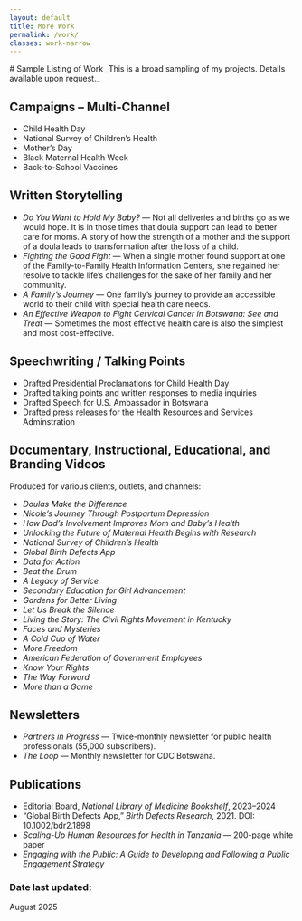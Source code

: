 ```yaml
---
layout: default
title: More Work
permalink: /work/
classes: work-narrow
---
```

<style>
/* Only affects this page because of the .work-narrow class */
.work-narrow .page__content {
  max-width: 60rem;   /* about 960px on large screens */
  margin: 0 auto;     /* keeps it centered */
  padding: 0 2rem;    /* restores side breathing room */
  line-height: 1.6;   /* improves readability */
}

/* optional tweaks for lists & headings */
.work-narrow .page__content h1, 
.work-narrow .page__content h2 { margin: 1.25rem 0 .5rem; }
.work-narrow .page__content p { margin: 0 0 1rem; }
.work-narrow .page__content ul { margin: .25rem 0 1rem; padding-left: 1.5rem; }
.work-narrow .page__content li + li { margin-top: .35rem; }
</style>

<section id="work" markdown="1">
# Sample Listing of Work
_This is a broad sampling of my projects. Details available upon request._

## Campaigns – Multi-Channel
- Child Health Day
- National Survey of Children’s Health
- Mother’s Day
- Black Maternal Health Week
- Back-to-School Vaccines

## Written Storytelling
- _Do You Want to Hold My Baby?_ — Not all deliveries and births go as we would hope. It is in those times that doula support can lead to better care for moms. A story of how the strength of a mother and the support of a doula leads to transformation after the loss of a child.
- _Fighting the Good Fight_ — When a single mother found support at one of the Family-to-Family Health Information Centers, she regained her resolve to tackle life’s challenges for the sake of her family and her community.
- _A Family’s Journey_ — One family’s journey to provide an accessible world to their child with special health care needs.
- _An Effective Weapon to Fight Cervical Cancer in Botswana: See and Treat_ — Sometimes the most effective health care is also the simplest and most cost-effective.

## Speechwriting / Talking Points
- Drafted Presidential Proclamations for Child Health Day
- Drafted talking points and written responses to media inquiries
- Drafted Speech for U.S. Ambassador in Botswana
- Drafted press releases for the Health Resources and Services Adminstration

## Documentary, Instructional, Educational, and Branding Videos
Produced for various clients, outlets, and channels:
- _Doulas Make the Difference_
- _Nicole’s Journey Through Postpartum Depression_
- _How Dad’s Involvement Improves Mom and Baby’s Health_
- _Unlocking the Future of Maternal Health Begins with Research_
- _National Survey of Children’s Health_
- _Global Birth Defects App_
- _Data for Action_
- _Beat the Drum_
- _A Legacy of Service_
- _Secondary Education for Girl Advancement_
- _Gardens for Better Living_
- _Let Us Break the Silence_
- _Living the Story: The Civil Rights Movement in Kentucky_
- _Faces and Mysteries_
- _A Cold Cup of Water_
- _More Freedom_
- _American Federation of Government Employees_
- _Know Your Rights_
- _The Way Forward_
- _More than a Game_

## Newsletters
- _Partners in Progress_ — Twice-monthly newsletter for public health professionals (55,000 subscribers).
- _The Loop_ — Monthly newsletter for CDC Botswana.

## Publications
- Editorial Board, *National Library of Medicine Bookshelf*, 2023–2024  
- “Global Birth Defects App,” *Birth Defects Research*, 2021. DOI: 10.1002/bdr2.1898  
- *Scaling-Up Human Resources for Health in Tanzania* — 200-page white paper  
- *Engaging with the Public: A Guide to Developing and Following a Public Engagement Strategy*

### Date last updated:
August 2025
</section>
